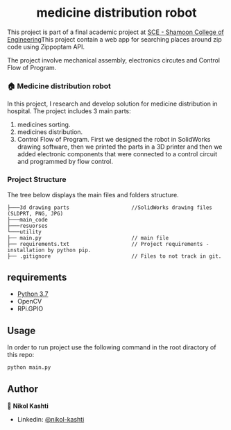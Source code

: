 <h1 align="center">medicine distribution robot</h1>

This project is part of a final academic project at [SCE - Shamoon College of Engineering](https://sce.ac.il)This project contain a web app for searching places around zip code using Zippoptam API.

The project involve mechanical assembly, electronics circutes and Control Flow of Program.

### 🏠 Medicine distribution robot

In this project, I research and develop solution for medicine distribution in hospital.
The project includes 3 main parts:
1. medicines sorting.
2. medicines distribution.
3. Control Flow of Program.
First we designed the robot in SolidWorks drawing software,
then we printed the parts in a 3D printer and then we added electronic components that were connected to a control circuit and programmed by flow control.

### Project Structure 

The tree below displays the main files and folders structure.
```textile
├───3d drawing parts 					//SolidWorks drawing files (SLDPRT, PNG, JPG)
├───main_code
├───resuorses
└───utility
├── main.py                             // main file
├── requirements.txt                    // Project requirements - installation by python pip.
├── .gitignore                          // Files to not track in git.
```

## requirements
- [Python 3.7](https://www.python.org/downloads/release/python-370/)
- OpenCV
- RPi.GPIO 

## Usage
In order to run project use the following command in the root diractory of this repo:
```sh
python main.py
```

## Author

👤 **Nikol Kashti**

* Linkedin: [@nikol-kashti](https://www.linkedin.com/in/nikol-kashti-86bb33161/)
